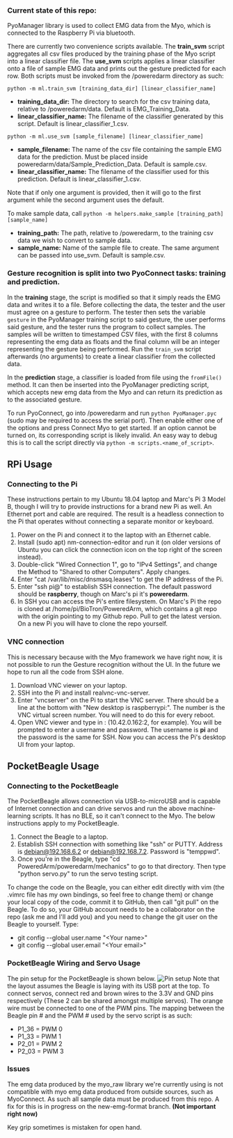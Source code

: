 ### Current state of this repo:

PyoManager library is used to collect EMG data from the Myo, which is connected to the Raspberry Pi via bluetooth.

There are currently two convenience scripts available. The **train\_svm** script aggregates all csv files produced by the training phase of the Myo script into a linear classifier file. The **use\_svm** scripts applies a linear classifier onto a file of sample EMG data and prints out the gesture predicted for each row. Both scripts must be invoked from the /poweredarm directory as such:

`python -m ml.train_svm [training_data_dir] [linear_classifier_name]` 
* **training\_data\_dir:** The directory to search for the csv training data, relative to /poweredarm/data. Default is EMG\_Training\_Data.
* **linear\_classifier\_name:** The filename of the classifier generated by this script. Default is linear\_classifier\_1.csv.

`python -m ml.use_svm [sample_filename] [linear_classifier_name]`
* **sample\_filename:** The name of the csv file containing the sample EMG data for the prediction. Must be placed inside poweredarm/data/Sample\_Prediction\_Data. Default is sample.csv.
* **linear\_classifier\_name:** The filename of the classifier used for this prediction. Default is linear\_classifier\_1.csv.

Note that if only one argument is provided, then it will go to the first argument while the second argument uses the default.

To make sample data, call `python -m helpers.make_sample [training_path] [sample_name]`
* **training\_path:** The path, relative to /poweredarm, to the training csv data we wish to convert to sample data.
* **sample\_name:** Name of the sample file to create. The same argument can be passed into use\_svm. Default is sample.csv.

### Gesture recognition is split into two PyoConnect tasks: training and prediction.

In the __training__ stage, the script is modified so that it simply reads the EMG data and writes it to a file. Before collecting the data, the tester and the user must agree on a gesture to perform. The tester then sets the variable `gesture` in the PyoManager training script to said gesture, the user performs said gesture, and the tester runs the program to collect samples.
The samples will be written to timestamped CSV files, with the first 8 columns representing the emg data as floats and the final column will be an integer representing the gesture being performed. Run the `train_svm` script afterwards (no arguments) to create a linear classifier from the collected data.


In the __prediction__ stage, a classifier is loaded from file using the `fromFile()` method. It can then be inserted into the PyoManager predicting script, which accepts new emg data from the Myo and can return its prediction as to the associated gesture.

To run PyoConnect, go into /poweredarm and run `python PyoManager.pyc` (sudo may be required to access the serial port). Then enable either one of the options and press Connect Myo to get started. If an option cannot be turned on, its corresponding script is likely invalid. An easy way to debug this is to call the script directly via `python -m scripts.<name_of_script>`.

## RPi Usage
### Connecting to the Pi
These instructions pertain to my Ubuntu 18.04 laptop and Marc's Pi 3 Model B, though I will try to provide instructions for a brand new Pi as well. An Ethernet port and cable are required. The result is a headless connection to the Pi that operates without connecting a separate monitor or keyboard.
1. Power on the Pi and connect it to the laptop with an Ethernet cable.
2. Install (sudo apt) nm-connection-editor and run it (on older versions of Ubuntu you can click the connection icon on the top right of the screen instead).
3. Double-click "Wired Connection 1", go to "IPv4 Settings", and change the Method to "Shared to other Computers". Apply changes.
4. Enter "cat /var/lib/misc/dnsmasq.leases" to get the IP address of the Pi.
5. Enter "ssh pi@<ip-address>" to establish SSH connection. The default password should be **raspberry**, though on Marc's pi it's **poweredarm**.
6. In SSH you can access the Pi's entire filesystem. On Marc's Pi the repo is cloned at /home/pi/BioTron/PoweredArm, which contains a git repo with the origin pointing to my Github repo. Pull to get the latest version. On a new Pi you will have to clone the repo yourself.

### VNC connection
This is necessary because with the Myo framework we have right now, it is not possible to run the Gesture recognition without the UI. In the future we hope to run all the code from SSH alone.
1. Download VNC viewer on your laptop.
2. SSH into the Pi and install realvnc-vnc-server.
3. Enter "vncserver" on the Pi to start the VNC server. There should be a line at the bottom with "New desktop is raspberrypi:<some-number>". The number is the VNC virtual screen number. You will need to do this for every reboot.
4. Open VNC viewer and type in <ip-address>:<screen-number> (10.42.0.162:2, for example). You will be prompted to enter a username and password. The username is **pi** and the password is the same for SSH. Now you can access the Pi's desktop UI from your laptop.

## PocketBeagle Usage
### Connecting to the PocketBeagle
The PocketBeagle allows connection via USB-to-microUSB and is capable of Internet connection and can drive servos and run the above machine-learning scripts. It has no BLE, so it can't connect to the Myo. The below instructions apply to my PocketBeagle.
1. Connect the Beagle to a laptop.
2. Establish SSH connection with something like "ssh" or PUTTY. Address is debian@192.168.6.2 or debian@192.168.7.2. Password is "temppwd".
3. Once you're in the Beagle, type "cd PoweredArm/poweredarm/mechanics" to go to that directory. Then type "python servo.py" to run the servo testing script.

To change the code on the Beagle, you can either edit directly with vim (the .vimrc file has my own bindings, so feel free to change them) or change your local copy of the code, commit it to GitHub, then call "git pull" on the Beagle. To do so, your GitHub account needs to be a collaborator on the repo (ask me and I'll add you) and you need to change the git user on the Beagle to yourself. Type:
* git config --global user.name "\<Your name\>"
* git config --global user.email "\<Your email\>"

### PocketBeagle Wiring and Servo Usage
The pin setup for the PocketBeagle is shown below.
![Pin setup](https://www.element14.com/community/servlet/JiveServlet/showImage/105-117543-480592/PocketBeagle_pinout.png)
Note that the layout assumes the Beagle is laying with its USB port at the top. To connect servos, connect red and brown wires to the 3.3V and GND pins respectively (These 2 can be shared amongst multiple servos). The orange wire must be connected to one of the PWM pins. The mapping between the Beagle pin # and the PWM # used by the servo script is as such:
* P1_36 = PWM 0
* P1_33 = PWM 1
* P2_01 = PWM 2
* P2_03 = PWM 3

### Issues
The emg data produced by the myo_raw library we're currently using is not compatible with myo emg data produced from outside sources, such as MyoConnect. As such all sample data must be produced from this repo. A fix for this is in progress on the new-emg-format branch. **(Not important right now)**

Key grip sometimes is mistaken for open hand.


